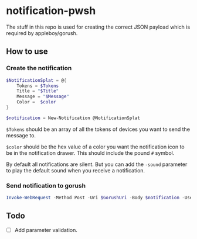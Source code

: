 # notification-pwsh

The stuff in this repo is used for creating the correct JSON payload which is required by appleboy/gorush.

## How to use

### Create the notification

````powershell
$NotificationSplat = @{
    Tokens = $Tokens 
    Title = "$Title" 
    Message = "$Message" 
    Color =  $color
}

$notification = New-Notification @NotificationSplat
````

`$Tokens` should be an array of all the tokens of devices you want to send the message to.

`$color` should be the hex value of a color you want the notification icon to be in the notification drawer. This should include the pound `#` symbol.

By default all notifications are silent. But you can add the `-sound` parameter to play the default sound when you receive a notification.

### Send notification to gorush

````powershell
Invoke-WebRequest -Method Post -Uri $GorushUri -Body $notification -UseBasicParsing
````

## Todo

- [ ] Add parameter validation.